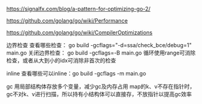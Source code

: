 https://signalfx.com/blog/a-pattern-for-optimizing-go-2/

https://github.com/golang/go/wiki/Performance

https://github.com/golang/go/wiki/CompilerOptimizations

边界检查
查看哪些检查： go build -gcflags="-d=ssa/check_bce/debug=1" main.go
关闭边界检查： go build -gcflags=-B main.go
循环使用range可消除检查，或者从大到小的idx可消除非首次的检查

inline
查看哪些可以inline：go build -gcflags -m main.go 

gc
用局部结构体存放多个变量，减少gc及内存占用
map的k、v不存在指针时，gc不对k、v进行扫描，所以持有小结构体可以直接存，不放指针以提高gc效率
